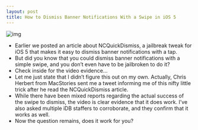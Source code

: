```yaml
---
layout: post
title: How to Dismiss Banner Notifications With a Swipe in iOS 5
---
```

![img](http://media.idownloadblog.com/wp-content/uploads/2011/11/Dismiss-Notification-Banners-With-Swipe-e1320186860192.png)
* Earlier we posted an article about NCQuickDismiss, a jailbreak tweak for iOS 5 that makes it easy to dismiss banner notifications with a tap.
* But did you know that you could dismiss banner notifications with a simple swipe, and you don’t even have to be jailbroken to do it?
* Check inside for the video evidence…
* Let me just state that I didn’t figure this out on my own. Actually, Chris Herbert from MacStories sent me a tweet informing me of this nifty little trick after he read the NCQuickDismiss article.
* While there have been mixed reports regarding the actual success of the swipe to dismiss, the video is clear evidence that it does work. I’ve also asked multiple iDB staffers to corroborate, and they confirm that it works as well.
* Now the question remains, does it work for you?

